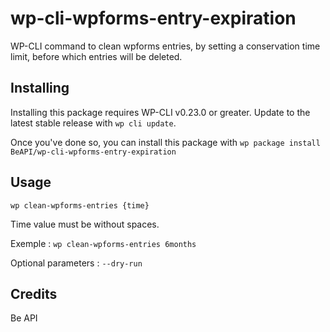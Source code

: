 
# wp-cli-wpforms-entry-expiration

WP-CLI command to clean wpforms entries, by setting a conservation time limit, before which entries will be deleted.

## Installing

Installing this package requires WP-CLI v0.23.0 or greater. Update to the latest stable release with `wp cli update`.

Once you've done so, you can install this package with `wp package install BeAPI/wp-cli-wpforms-entry-expiration`

## Usage

`wp clean-wpforms-entries {time}`

Time value must be without spaces.

Exemple :
`wp clean-wpforms-entries 6months`

Optional parameters :
`--dry-run`

## Credits

Be API

